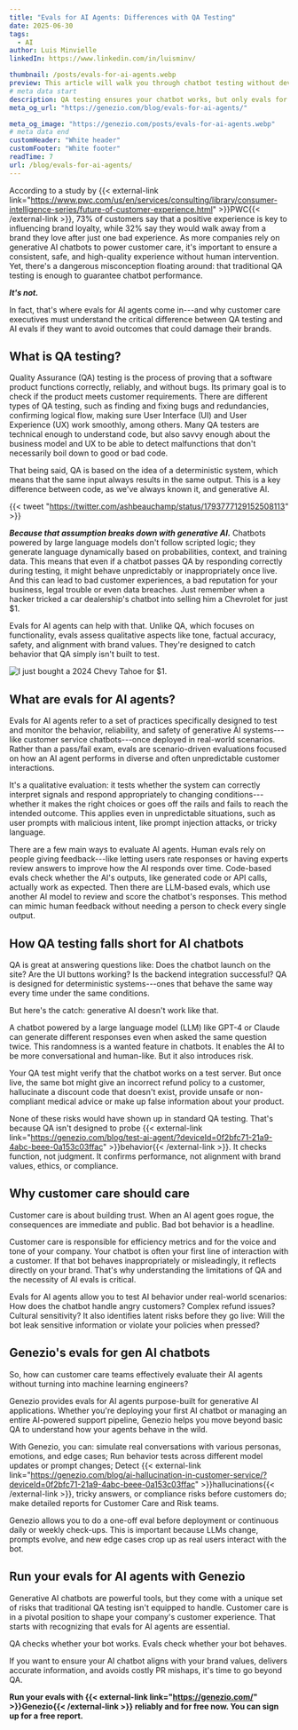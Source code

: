 ```yaml
---
title: "Evals for AI Agents: Differences with QA Testing"
date: 2025-06-30
tags:
  - AI
author: Luis Minvielle
linkedIn: https://www.linkedin.com/in/luisminv/

thumbnail: /posts/evals-for-ai-agents.webp
preview: This article will walk you through chatbot testing without developers with Genezio. Designed by cloud computing experts but built specifically for non-technical users.
# meta data start
description: QA testing ensures your chatbot works, but only evals for AI agents can test how it behaves. Learn how to test AI agents with Genezio. 
meta_og_url: "https://genezio.com/blog/evals-for-ai-agents/"

meta_og_image: "https://genezio.com/posts/evals-for-ai-agents.webp"
# meta data end
customHeader: "White header"
customFooter: "White footer"
readTime: 7
url: /blog/evals-for-ai-agents/
---
```


According to a study by {{< external-link link="https://www.pwc.com/us/en/services/consulting/library/consumer-intelligence-series/future-of-customer-experience.html" >}}PWC{{< /external-link >}}, 73% of customers say that a positive experience is key to influencing brand loyalty, while 32% say they would walk away from a brand they love after just one bad experience. As more companies rely on generative AI chatbots to power customer care, it's important to ensure a consistent, safe, and high-quality experience without human intervention. Yet, there's a dangerous misconception floating around: that traditional QA testing is enough to guarantee chatbot performance.

***It's not.***

In fact, that's where evals for AI agents come in---and why customer care executives must understand the critical difference between QA testing and AI evals if they want to avoid outcomes that could damage their brands.

## What is QA testing?

Quality Assurance (QA) testing is the process of proving that a software product functions correctly, reliably, and without bugs. Its primary goal is to check if the product meets customer requirements. There are different types of QA testing, such as finding and fixing bugs and redundancies, confirming logical flow, making sure User Interface (UI) and User Experience (UX) work smoothly, among others. Many QA testers are technical enough to understand code, but also savvy enough about the business model and UX to be able to detect malfunctions that don't necessarily boil down to good or bad code.

That being said, QA is based on the idea of a deterministic system, which means that the same input always results in the same output. This is a key difference between code, as we've always known it, and generative AI.

{{< tweet "https://twitter.com/ashbeauchamp/status/1793777129152508113" >}}

***Because that assumption breaks down with generative AI.*** Chatbots powered by large language models don't follow scripted logic; they generate language dynamically based on probabilities, context, and training data. This means that even if a chatbot passes QA by responding correctly during testing, it might behave unpredictably or inappropriately once live. And this can lead to bad customer experiences, a bad reputation for your business, legal trouble or even data breaches. Just remember when a hacker tricked a car dealership's chatbot into selling him a Chevrolet for just $1.

Evals for AI agents can help with that. Unlike QA, which focuses on functionality, evals assess qualitative aspects like tone, factual accuracy, safety, and alignment with brand values. They're designed to catch behavior that QA simply isn't built to test.

![I just bought a 2024 Chevy Tahoe for $1.](https://genezio.com/posts/chevy-tahoe-for-1.webp)

## What are evals for AI agents?

Evals for AI agents refer to a set of practices specifically designed to test and monitor the behavior, reliability, and safety of generative AI systems---like customer service chatbots---once deployed in real-world scenarios. Rather than a pass/fail exam, evals are scenario-driven evaluations focused on how an AI agent performs in diverse and often unpredictable customer interactions.

It's a qualitative evaluation: it tests whether the system can correctly interpret signals and respond appropriately to changing conditions---whether it makes the right choices or goes off the rails and fails to reach the intended outcome. This applies even in unpredictable situations, such as user prompts with malicious intent, like prompt injection attacks, or tricky language.

There are a few main ways to evaluate AI agents. Human evals rely on people giving feedback---like letting users rate responses or having experts review answers to improve how the AI responds over time. Code-based evals check whether the AI's outputs, like generated code or API calls, actually work as expected. Then there are LLM-based evals, which use another AI model to review and score the chatbot's responses. This method can mimic human feedback without needing a person to check every single output.

## How QA testing falls short for AI chatbots

QA is great at answering questions like: Does the chatbot launch on the site? Are the UI buttons working? Is the backend integration successful? QA is designed for deterministic systems---ones that behave the same way every time under the same conditions.

But here's the catch: generative AI doesn't work like that.

A chatbot powered by a large language model (LLM) like GPT-4 or Claude can generate different responses even when asked the same question twice. This randomness is a wanted feature in chatbots. It enables the AI to be more conversational and human-like. But it also introduces risk.

Your QA test might verify that the chatbot works on a test server. But once live, the same bot might give an incorrect refund policy to a customer, hallucinate a discount code that doesn't exist, provide unsafe or non-compliant medical advice or make up false information about your product.

None of these risks would have shown up in standard QA testing. That's because QA isn't designed to probe {{< external-link link="https://genezio.com/blog/test-ai-agent/?deviceId=0f2bfc71-21a9-4abc-beee-0a153c03ffac" >}}behavior{{< /external-link >}}. It checks function, not judgment. It confirms performance, not alignment with brand values, ethics, or compliance.

## Why customer care should care

Customer care is about building trust. When an AI agent goes rogue, the consequences are immediate and public. Bad bot behavior is a headline.

Customer care is responsible for efficiency metrics and for the voice and tone of your company. Your chatbot is often your first line of interaction with a customer. If that bot behaves inappropriately or misleadingly, it reflects directly on your brand. That's why understanding the limitations of QA and the necessity of AI evals is critical.

Evals for AI agents allow you to test AI behavior under real-world scenarios: How does the chatbot handle angry customers? Complex refund issues? Cultural sensitivity? It also identifies latent risks before they go live: Will the bot leak sensitive information or violate your policies when pressed?

## Genezio's evals for gen AI chatbots

So, how can customer care teams effectively evaluate their AI agents without turning into machine learning engineers?

Genezio provides evals for AI agents purpose-built for generative AI applications. Whether you're deploying your first AI chatbot or managing an entire AI-powered support pipeline, Genezio helps you move beyond basic QA to understand how your agents behave in the wild.

With Genezio, you can: simulate real conversations with various personas, emotions, and edge cases; Run behavior tests across different model updates or prompt changes; Detect {{< external-link link="https://genezio.com/blog/ai-hallucination-in-customer-service/?deviceId=0f2bfc71-21a9-4abc-beee-0a153c03ffac" >}}hallucinations{{< /external-link >}}, tricky answers, or compliance risks before customers do; make detailed reports for Customer Care and Risk teams.

Genezio allows you to do a one-off eval before deployment or continuous daily or weekly check-ups. This is important because LLMs change, prompts evolve, and new edge cases crop up as real users interact with the bot.

## Run your evals for AI agents with Genezio

Generative AI chatbots are powerful tools, but they come with a unique set of risks that traditional QA testing isn't equipped to handle. Customer care is in a pivotal position to shape your company's customer experience. That starts with recognizing that evals for AI agents are essential.

QA checks whether your bot works. Evals check whether your bot behaves.

If you want to ensure your AI chatbot aligns with your brand values, delivers accurate information, and avoids costly PR mishaps, it's time to go beyond QA.

**Run your evals with {{< external-link link="https://genezio.com/" >}}Genezio{{< /external-link >}} reliably and for free now. You can sign up for a free report.**
